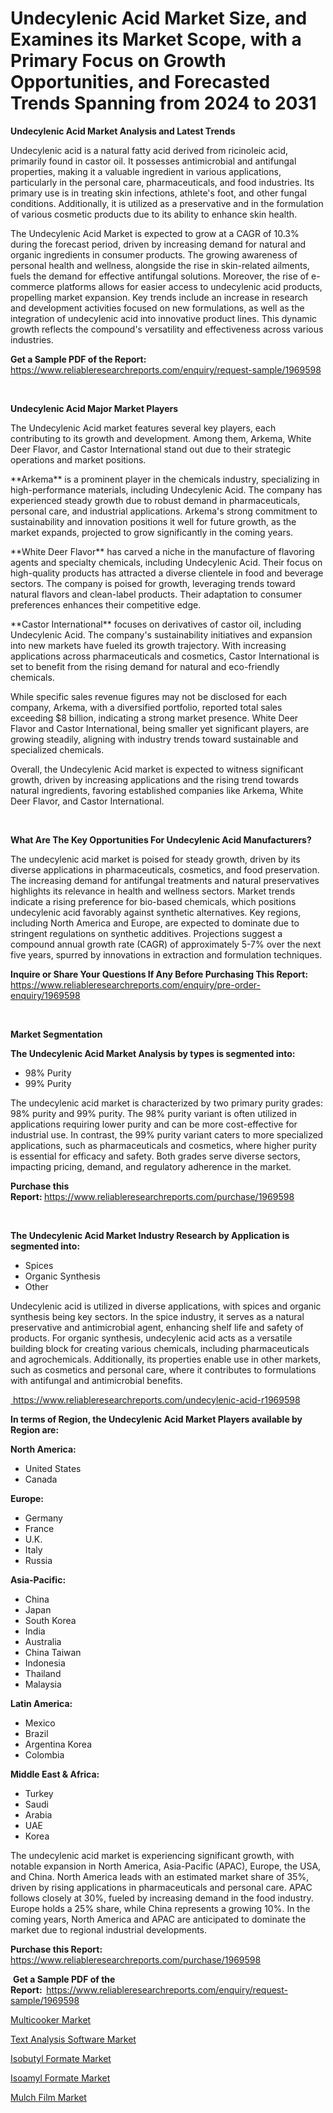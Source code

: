 <p><h1>Undecylenic Acid Market Size, and Examines its Market Scope, with a Primary Focus on Growth Opportunities, and Forecasted Trends Spanning from 2024 to 2031</h1></p><p><strong>Undecylenic Acid Market Analysis and Latest Trends</strong></p>
<p><p>Undecylenic acid is a natural fatty acid derived from ricinoleic acid, primarily found in castor oil. It possesses antimicrobial and antifungal properties, making it a valuable ingredient in various applications, particularly in the personal care, pharmaceuticals, and food industries. Its primary use is in treating skin infections, athlete's foot, and other fungal conditions. Additionally, it is utilized as a preservative and in the formulation of various cosmetic products due to its ability to enhance skin health.</p><p>The Undecylenic Acid Market is expected to grow at a CAGR of 10.3% during the forecast period, driven by increasing demand for natural and organic ingredients in consumer products. The growing awareness of personal health and wellness, alongside the rise in skin-related ailments, fuels the demand for effective antifungal solutions. Moreover, the rise of e-commerce platforms allows for easier access to undecylenic acid products, propelling market expansion. Key trends include an increase in research and development activities focused on new formulations, as well as the integration of undecylenic acid into innovative product lines. This dynamic growth reflects the compound's versatility and effectiveness across various industries.</p></p>
<p><strong>Get a Sample PDF of the Report:&nbsp;</strong> <a href="https://www.reliableresearchreports.com/enquiry/request-sample/1969598?utm_campaign=83&utm_medium=2&utm_source=Github&utm_content=ia&utm_term=14112024&utm_id=undecylenic-acid">https://www.reliableresearchreports.com/enquiry/request-sample/1969598</a></p>
<p>&nbsp;</p>
<p><strong>Undecylenic Acid Major Market Players</strong></p>
<p><p>The Undecylenic Acid market features several key players, each contributing to its growth and development. Among them, Arkema, White Deer Flavor, and Castor International stand out due to their strategic operations and market positions.</p><p>**Arkema** is a prominent player in the chemicals industry, specializing in high-performance materials, including Undecylenic Acid. The company has experienced steady growth due to robust demand in pharmaceuticals, personal care, and industrial applications. Arkema's strong commitment to sustainability and innovation positions it well for future growth, as the market expands, projected to grow significantly in the coming years.</p><p>**White Deer Flavor** has carved a niche in the manufacture of flavoring agents and specialty chemicals, including Undecylenic Acid. Their focus on high-quality products has attracted a diverse clientele in food and beverage sectors. The company is poised for growth, leveraging trends toward natural flavors and clean-label products. Their adaptation to consumer preferences enhances their competitive edge.</p><p>**Castor International** focuses on derivatives of castor oil, including Undecylenic Acid. The company's sustainability initiatives and expansion into new markets have fueled its growth trajectory. With increasing applications across pharmaceuticals and cosmetics, Castor International is set to benefit from the rising demand for natural and eco-friendly chemicals.</p><p>While specific sales revenue figures may not be disclosed for each company, Arkema, with a diversified portfolio, reported total sales exceeding $8 billion, indicating a strong market presence. White Deer Flavor and Castor International, being smaller yet significant players, are growing steadily, aligning with industry trends toward sustainable and specialized chemicals.</p><p>Overall, the Undecylenic Acid market is expected to witness significant growth, driven by increasing applications and the rising trend towards natural ingredients, favoring established companies like Arkema, White Deer Flavor, and Castor International.</p></p>
<p>&nbsp;</p>
<p><strong>What Are The Key Opportunities For Undecylenic Acid Manufacturers?</strong></p>
<p><p>The undecylenic acid market is poised for steady growth, driven by its diverse applications in pharmaceuticals, cosmetics, and food preservation. The increasing demand for antifungal treatments and natural preservatives highlights its relevance in health and wellness sectors. Market trends indicate a rising preference for bio-based chemicals, which positions undecylenic acid favorably against synthetic alternatives. Key regions, including North America and Europe, are expected to dominate due to stringent regulations on synthetic additives. Projections suggest a compound annual growth rate (CAGR) of approximately 5-7% over the next five years, spurred by innovations in extraction and formulation techniques.</p></p>
<p><strong>Inquire or Share Your Questions If Any Before Purchasing This Report:</strong> <a href="https://www.reliableresearchreports.com/enquiry/pre-order-enquiry/1969598?utm_campaign=83&utm_medium=2&utm_source=Github&utm_content=ia&utm_term=14112024&utm_id=undecylenic-acid">https://www.reliableresearchreports.com/enquiry/pre-order-enquiry/1969598</a></p>
<p>&nbsp;</p>
<p><strong>Market Segmentation</strong></p>
<p><strong>The Undecylenic Acid Market Analysis by types is segmented into:</strong></p>
<p><ul><li>98% Purity</li><li>99% Purity</li></ul></p>
<p><p>The undecylenic acid market is characterized by two primary purity grades: 98% purity and 99% purity. The 98% purity variant is often utilized in applications requiring lower purity and can be more cost-effective for industrial use. In contrast, the 99% purity variant caters to more specialized applications, such as pharmaceuticals and cosmetics, where higher purity is essential for efficacy and safety. Both grades serve diverse sectors, impacting pricing, demand, and regulatory adherence in the market.</p></p>
<p><strong>Purchase this Report:&nbsp;</strong><a href="https://www.reliableresearchreports.com/purchase/1969598?utm_campaign=83&utm_medium=2&utm_source=Github&utm_content=ia&utm_term=14112024&utm_id=undecylenic-acid">https://www.reliableresearchreports.com/purchase/1969598</a></p>
<p>&nbsp;</p>
<p><strong>The Undecylenic Acid Market Industry Research by Application is segmented into:</strong></p>
<p><ul><li>Spices</li><li>Organic Synthesis</li><li>Other</li></ul></p>
<p><p>Undecylenic acid is utilized in diverse applications, with spices and organic synthesis being key sectors. In the spice industry, it serves as a natural preservative and antimicrobial agent, enhancing shelf life and safety of products. For organic synthesis, undecylenic acid acts as a versatile building block for creating various chemicals, including pharmaceuticals and agrochemicals. Additionally, its properties enable use in other markets, such as cosmetics and personal care, where it contributes to formulations with antifungal and antimicrobial benefits.</p></p>
<p><a href="https://www.reliableresearchreports.com/undecylenic-acid-r1969598?utm_campaign=83&utm_medium=2&utm_source=Github&utm_content=ia&utm_term=14112024&utm_id=undecylenic-acid">&nbsp;https://www.reliableresearchreports.com/undecylenic-acid-r1969598</a></p>
<p><strong>In terms of Region, the Undecylenic Acid Market Players available by Region are:</strong></p>
<p>
    <p> <strong> North America: </strong>
        <ul>
            <li>United States</li>
            <li>Canada</li>
        </ul>
        </p> 
    <p> <strong> Europe: </strong>
        <ul>
            <li>Germany</li>
            <li>France</li>
            <li>U.K.</li>
            <li>Italy</li>
            <li>Russia</li>
        </ul>
        </p> 
    <p> <strong> Asia-Pacific: </strong>
        <ul>
            <li>China</li>
            <li>Japan</li>
            <li>South Korea</li>
            <li>India</li>
            <li>Australia</li>
            <li>China Taiwan</li>
            <li>Indonesia</li>
            <li>Thailand</li>
            <li>Malaysia</li>
        </ul>
        </p> 
    <p> <strong> Latin America: </strong>
        <ul>
            <li>Mexico</li>
            <li>Brazil</li>
            <li>Argentina Korea</li>
            <li>Colombia</li>
        </ul>
        </p> 
    <p> <strong> Middle East & Africa: </strong>
        <ul>
            <li>Turkey</li>
            <li>Saudi</li>
            <li>Arabia</li>
            <li>UAE</li>
            <li>Korea</li>
        </ul>
    </p>
    </p>
<p><p>The undecylenic acid market is experiencing significant growth, with notable expansion in North America, Asia-Pacific (APAC), Europe, the USA, and China. North America leads with an estimated market share of 35%, driven by rising applications in pharmaceuticals and personal care. APAC follows closely at 30%, fueled by increasing demand in the food industry. Europe holds a 25% share, while China represents a growing 10%. In the coming years, North America and APAC are anticipated to dominate the market due to regional industrial developments.</p></p>
<p><strong>Purchase this Report: </strong><a href="https://www.reliableresearchreports.com/purchase/1969598?utm_campaign=83&utm_medium=2&utm_source=Github&utm_content=ia&utm_term=14112024&utm_id=undecylenic-acid">https://www.reliableresearchreports.com/purchase/1969598</a></p>
<p>&nbsp;<strong>Get a Sample PDF of the Report:&nbsp;&nbsp;</strong><a href="https://www.reliableresearchreports.com/enquiry/request-sample/1969598?utm_campaign=83&utm_medium=2&utm_source=Github&utm_content=ia&utm_term=14112024&utm_id=undecylenic-acid">https://www.reliableresearchreports.com/enquiry/request-sample/1969598</a></p>
<p><strong></strong></p>
<p><p><a href="https://www.linkedin.com/pulse/emerging-technologies-reshaping-multicooker-market-hlc0e?utm_campaign=83&utm_medium=2&utm_source=Github&utm_content=ia&utm_term=14112024&utm_id=undecylenic-acid">Multicooker Market</a></p><p><a href="https://issuu.com/reportprime-2/docs/text-analysis-software-market-size-_7f6773052b4156?utm_campaign=83&utm_medium=2&utm_source=Github&utm_content=ia&utm_term=14112024&utm_id=undecylenic-acid">Text Analysis Software Market</a></p><p><a href="https://github.com/dringals/Market-Research-Report-List-6/blob/main/isobutyl-formate-market.md?utm_campaign=83&utm_medium=2&utm_source=Github&utm_content=ia&utm_term=14112024&utm_id=undecylenic-acid">Isobutyl Formate Market</a></p><p><a href="https://github.com/mharielmesa/Market-Research-Report-List-5/blob/main/isoamyl-formate-market.md?utm_campaign=83&utm_medium=2&utm_source=Github&utm_content=ia&utm_term=14112024&utm_id=undecylenic-acid">Isoamyl Formate Market</a></p><p><a href="https://www.linkedin.com/pulse/future-mulch-film-market-global-forecast-trends-2024-mwzbe?utm_campaign=83&utm_medium=2&utm_source=Github&utm_content=ia&utm_term=14112024&utm_id=undecylenic-acid">Mulch Film Market</a></p></p>
